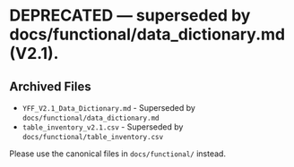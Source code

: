 # DEPRECATED — superseded by docs/functional/data_dictionary.md (V2.1).

## Archived Files

- `YFF_V2.1_Data_Dictionary.md` - Superseded by `docs/functional/data_dictionary.md`
- `table_inventory_v2.1.csv` - Superseded by `docs/functional/table_inventory.csv`

Please use the canonical files in `docs/functional/` instead.
